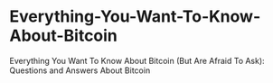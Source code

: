# Everything-You-Want-To-Know-About-Bitcoin
Everything You Want To Know About Bitcoin (But Are Afraid To Ask): Questions and Answers About Bitcoin

